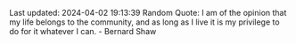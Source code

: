 Last updated: 2024-04-02 19:13:39
Random Quote: I am of the opinion that my life belongs to the community, and as long as I live it is my privilege to do for it whatever I can. - Bernard Shaw